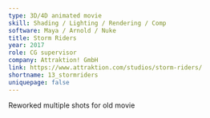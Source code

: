 ```yaml
---
type: 3D/4D animated movie
skill: Shading / Lighting / Rendering / Comp
software: Maya / Arnold / Nuke
title: Storm Riders
year: 2017
role: CG supervisor
company: Attraktion! GmbH
link: https://www.attraktion.com/studios/storm-riders/
shortname: 13_stormriders
uniquepage: false
---
```


Reworked multiple shots for old movie